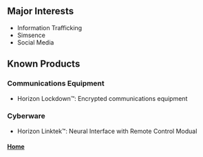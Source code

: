 ## Major Interests
- Information Trafficking
- Simsence
- Social Media

## Known Products
### Communications Equipment
- Horizon Lockdown™: Encrypted communications equipment
### Cyberware
- Horizon Linktek™: Neural Interface with Remote Control Modual

#### [Home](Corporations.md)